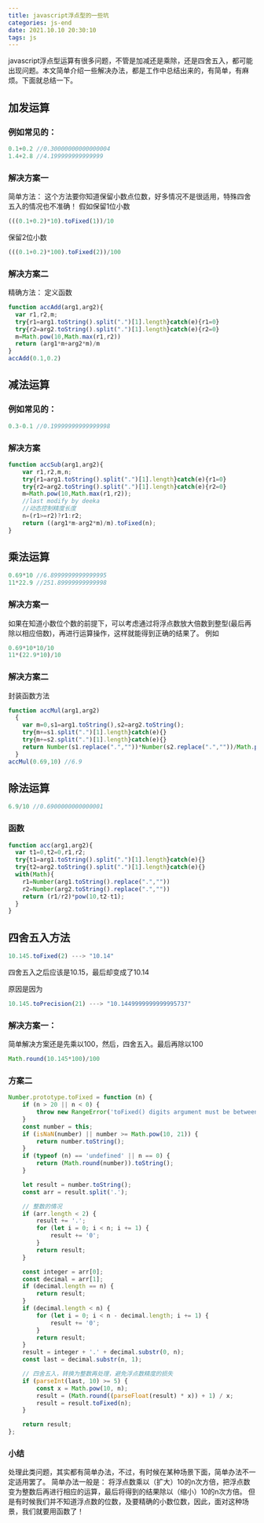 ```yaml
---
title: javascript浮点型的一些坑
categories: js-end
date: 2021.10.10 20:30:10
tags: js
---
```


javascript浮点型运算有很多问题，不管是加减还是乘除，还是四舍五入，都可能出现问题。本文简单介绍一些解决办法，都是工作中总结出来的，有简单，有麻烦。下面就总结一下。
## 加发运算
### 例如常见的：
```javascript
0.1+0.2 //0.30000000000000004
1.4+2.8 //4.199999999999999
```

### 解决方案一
<!-- more -->

简单方法：
这个方法要你知道保留小数点位数，好多情况不是很适用，特殊四舍五入的情况也不准确！ 假如保留1位小数

```javascript
(((0.1+0.2)*10).toFixed(1))/10
```

保留2位小数

```javascript
(((0.1+0.2)*100).toFixed(2))/100
```

### 解决方案二
精确方法： 定义函数
```javascript
function accAdd(arg1,arg2){
  var r1,r2,m;
  try{r1=arg1.toString().split(".")[1].length}catch(e){r1=0}
  try{r2=arg2.toString().split(".")[1].length}catch(e){r2=0}
  m=Math.pow(10,Math.max(r1,r2))
  return (arg1*m+arg2*m)/m
}
accAdd(0.1,0.2)
```

## 减法运算
### 例如常见的：
```javascript
0.3-0.1 //0.19999999999999998
```

### 解决方案
```javascript
function accSub(arg1,arg2){
    var r1,r2,m,n;
    try{r1=arg1.toString().split(".")[1].length}catch(e){r1=0}
    try{r2=arg2.toString().split(".")[1].length}catch(e){r2=0}
    m=Math.pow(10,Math.max(r1,r2));
    //last modify by deeka
    //动态控制精度长度
    n=(r1>=r2)?r1:r2;
    return ((arg1*m-arg2*m)/m).toFixed(n);
}
```

## 乘法运算
```javascript
0.69*10 //6.8999999999999995
11*22.9 //251.89999999999998
```

### 解决方案一
如果在知道小数位个数的前提下，可以考虑通过将浮点数放大倍数到整型(最后再除以相应倍数)，再进行运算操作，这样就能得到正确的结果了。 例如
```javascript
0.69*10*10/10
11*(22.9*10)/10
```

### 解决方案二
封装函数方法
```javascript
function accMul(arg1,arg2)
  {
    var m=0,s1=arg1.toString(),s2=arg2.toString();
    try{m+=s1.split(".")[1].length}catch(e){}
    try{m+=s2.split(".")[1].length}catch(e){}
    return Number(s1.replace(".",""))*Number(s2.replace(".",""))/Math.pow(10,m)
  }
accMul(0.69,10) //6.9
```

## 除法运算
```javascript
6.9/10 //0.6900000000000001
```
### 函数
```javascript
function acc(arg1,arg2){
  var t1=0,t2=0,r1,r2;
  try{t1=arg1.toString().split(".")[1].length}catch(e){}
  try{t2=arg2.toString().split(".")[1].length}catch(e){}
  with(Math){
    r1=Number(arg1.toString().replace(".",""))
    r2=Number(arg2.toString().replace(".",""))
    return (r1/r2)*pow(10,t2-t1);
  }
}
```

## 四舍五入方法
```javascript
10.145.toFixed(2) ---> "10.14"
```
四舍五入之后应该是10.15，最后却变成了10.14

原因是因为

```javascript
10.145.toPrecision(21) ---> "10.1449999999999995737"
```

### 解决方案一：
简单解决方案还是先乘以100，然后，四舍五入。最后再除以100
```javascript
Math.round(10.145*100)/100
```

### 方案二

```javascript
Number.prototype.toFixed = function (n) {
    if (n > 20 || n < 0) {
        throw new RangeError('toFixed() digits argument must be between 0 and 20');
    }
    const number = this;
    if (isNaN(number) || number >= Math.pow(10, 21)) {
        return number.toString();
    }
    if (typeof (n) == 'undefined' || n == 0) {
        return (Math.round(number)).toString();
    }

    let result = number.toString();
    const arr = result.split('.');

    // 整数的情况
    if (arr.length < 2) {
        result += '.';
        for (let i = 0; i < n; i += 1) {
            result += '0';
        }
        return result;
    }

    const integer = arr[0];
    const decimal = arr[1];
    if (decimal.length == n) {
        return result;
    }
    if (decimal.length < n) {
        for (let i = 0; i < n - decimal.length; i += 1) {
            result += '0';
        }
        return result;
    }
    result = integer + '.' + decimal.substr(0, n);
    const last = decimal.substr(n, 1);

    // 四舍五入，转换为整数再处理，避免浮点数精度的损失
    if (parseInt(last, 10) >= 5) {
        const x = Math.pow(10, n);
        result = (Math.round((parseFloat(result) * x)) + 1) / x;
        result = result.toFixed(n);
    }

    return result;
};
```
### 小结
处理此类问题，其实都有简单办法，不过，有时候在某种场景下面，简单办法不一定适用罢了。 简单办法一般是： 将浮点数乘以（扩大）10的n次方倍，把浮点数变为整数后再进行相应的运算，最后将得到的结果除以（缩小）10的n次方倍。 但是有时候我们并不知道浮点数的位数，及要精确的小数位数，因此，面对这种场景，我们就要用函数了！